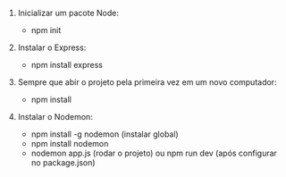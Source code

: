 01. Inicializar um pacote Node:
    - npm init

02. Instalar o Express:
    - npm install express

03. Sempre que abir o projeto pela primeira vez em um novo computador:
    - npm install

04. Instalar o Nodemon:
    - npm install -g nodemon (instalar global)
    - npm install nodemon
    - nodemon app.js (rodar o projeto) ou npm run dev (após configurar no package.json)

